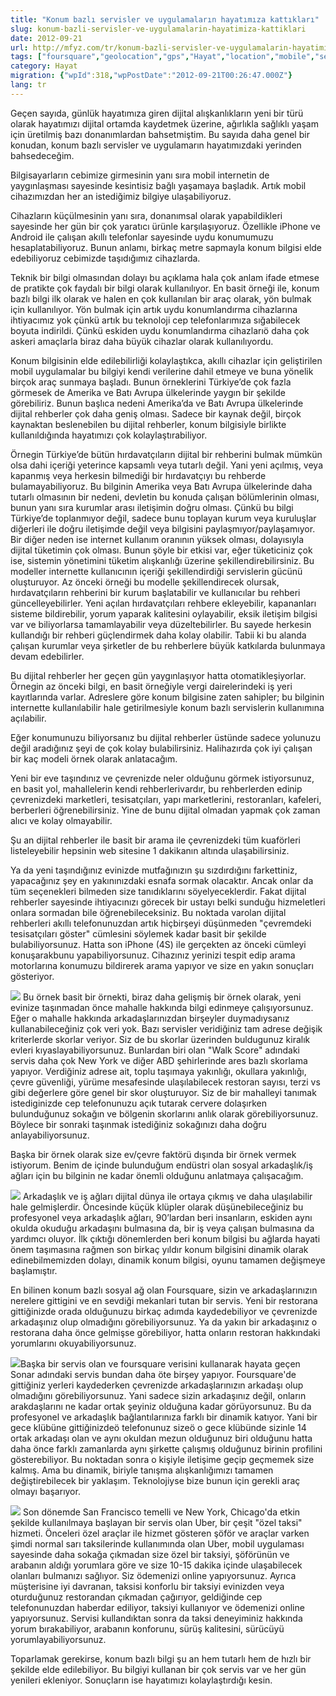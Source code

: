 ```yaml
---
title: "Konum bazlı servisler ve uygulamaların hayatımıza kattıkları"
slug: konum-bazli-servisler-ve-uygulamalarin-hayatimiza-kattiklari
date: 2012-09-21
url: http://mfyz.com/tr/konum-bazli-servisler-ve-uygulamalarin-hayatimiza-kattiklari/
tags: ["foursquare","geolocation","gps","Hayat","location","mobile","services","sonar","startups","uber","walkscore"]
category: Hayat
migration: {"wpId":318,"wpPostDate":"2012-09-21T00:26:47.000Z"}
lang: tr
---
```


Geçen sayıda, günlük hayatımıza giren dijital alışkanlıkların yeni bir türü olarak hayatımızı dijital ortamda kaydetmek üzerine, ağırlıkla sağlıklı yaşam için üretilmiş bazı donanımlardan bahsetmiştim. Bu sayıda daha genel bir konudan, konum bazlı servisler ve uygulamarın hayatımızdaki yerinden bahsedeceğim.

Bilgisayarların cebimize girmesinin yanı sıra mobil internetin de yaygınlaşması sayesinde kesintisiz bağlı yaşamaya başladık. Artık mobil cihazımızdan her an istediğimiz bilgiye ulaşabiliyoruz.

Cihazların küçülmesinin yanı sıra, donanımsal olarak yapabildikleri sayesinde her gün bir çok yaratıcı ürünle karşılaşıyoruz. Özellikle iPhone ve Android ile çalışan akıllı telefonlar sayesinde uydu konumumuzu hesaplatabiliyoruz. Bunun anlamı, birkaç metre sapmayla konum bilgisi elde edebiliyoruz cebimizde taşıdığımız cihazlarda.

Teknik bir bilgi olmasından dolayı bu açıklama hala çok anlam ifade etmese de pratikte çok faydalı bir bilgi olarak kullanılıyor. En basit örneği ile, konum bazlı bilgi ilk olarak ve halen en çok kullanılan bir araç olarak, yön bulmak için kullanılıyor. Yön bulmak için artık uydu konumlandırma cihazlarına ihtiyacımız yok çünkü artık bu teknoloji cep telefonlarımıza sığabilecek boyuta indirildi. Çünkü eskiden uydu konumlandırma cihazlarıö daha çok askeri amaçlarla biraz daha büyük cihazlar olarak kullanılıyordu.

Konum bilgisinin elde edilebilirliği kolaylaştıkca, akıllı cihazlar için geliştirilen mobil uygulamalar bu bilgiyi kendi verilerine dahil etmeye ve buna yönelik birçok araç sunmaya başladı. Bunun örneklerini Türkiye’de çok fazla görmesek de Amerika ve Batı Avrupa ülkelerinde yaygın bir şekilde görebiliriz. Bunun başlıca nedeni Amerika’da ve Batı Avrupa ülkelerinde dijital rehberler çok daha geniş olması. Sadece bir kaynak değil, birçok kaynaktan beslenebilen bu dijital rehberler, konum bilgisiyle birlikte kullanıldığında hayatımızı çok kolaylaştırabiliyor.

Örnegin Türkiye’de bütün hırdavatçıların dijital bir rehberini bulmak mümkün olsa dahi içeriği yeterince kapsamlı veya tutarlı değil. Yani yeni açılmış, veya kapanmış veya herkesin bilmediği bir hırdavatçıyı bu rehberde bulamayabiliyoruz. Bu bilginin Amerika veya Batı Avrupa ülkelerinde daha tutarlı olmasının bir nedeni, devletin bu konuda çalışan bölümlerinin olması, bunun yanı sıra kurumlar arası iletişimin doğru olması. Çünkü bu bilgi Türkiye’de toplanmıyor değil, sadece bunu toplayan kurum veya kuruluşlar diğerleri ile doğru iletişimde değil veya bilgisini paylaşmıyor/paylaşamıyor. Bir diğer neden ise internet kullanım oranının yüksek olması, dolayısıyla dijital tüketimin çok olması. Bunun şöyle bir etkisi var, eğer tüketiciniz çok ise, sistemin yönetimini tüketim alışkanlığı üzerine şekillendirebilirsiniz. Bu modeller internette kullanıcının içeriği şekillendirdiği servislerin gücünü oluşturuyor. Az önceki örneği bu modelle şekillendirecek olursak, hırdavatçıların rehberini bir kurum başlatabilir ve kullanıcılar bu rehberi güncelleyebilirler. Yeni açılan hırdavatçıları rehbere ekleyebilir, kapananları sisteme bildirebilir, yorum yaparak kalitesini oylayabilir, eksik iletişim bilgisi var ve biliyorlarsa tamamlayabilir veya düzeltebilirler. Bu sayede herkesin kullandığı bir rehberi güçlendirmek daha kolay olabilir. Tabii ki bu alanda çalışan kurumlar veya şirketler de bu rehberlere büyük katkılarda bulunmaya devam edebilirler.

Bu dijital rehberler her geçen gün yaygınlaşıyor hatta otomatikleşiyorlar. Örnegin az önceki bilgi, en basit örneğiyle vergi dairelerindeki iş yeri kayıtlarında varlar. Adreslere göre konum bilgisine zaten sahipler; bu bilginin internette kullanılabilir hale getirilmesiyle konum bazlı servislerin kullanımına açılabilir.

Eğer konumunuzu biliyorsanız bu dijital rehberler üstünde sadece yolunuzu değil aradığınız şeyi de çok kolay bulabilirsiniz. Halihazırda çok iyi çalışan bir kaç modeli örnek olarak anlatacağım.

Yeni bir eve taşındınız ve çevrenizde neler olduğunu görmek istiyorsunuz, en basit yol, mahallelerin kendi rehberlerivardır, bu rehberlerden edinip çevrenizdeki marketleri, tesisatçıları, yapı marketlerini, restoranları, kafeleri, berberleri öğrenebilirsiniz. Yine de bunu dijital olmadan yapmak çok zaman alıcı ve kolay olmayabilir.

Şu an dijital rehberler ile basit bir arama ile çevrenizdeki tüm kuaförleri listeleyebilir hepsinin web sitesine 1 dakikanın altında ulaşabilirsiniz.

Ya da yeni taşındığınız evinizde mutfağınızın şu sızdırdığını farkettiniz, yapacağınız şey en yakınınızdaki esnafa sormak olacaktır. Ancak onlar da tüm seçenekleri bilmeden size tanıdıklarını söyelyeceklerdir. Fakat dijital rehberler sayesinde ihtiyacınızı görecek bir ustayı belki sunduğu hizmeletleri onlara sormadan bile öğrenebileceksiniz. Bu noktada varolan dijital rehberleri akıllı telefonunuzdan artık hiçbirşeyi düşünmeden "çevremdeki tesisatçıları göster" cümlesini söylemek kadar basit bir şekilde bulabiliyorsunuz. Hatta son iPhone (4S) ile gerçekten az önceki cümleyi konuşarakbunu yapabiliyorsunuz. Cihazınız yerinizi tespit edip arama motorlarına konumuzu bildirerek arama yapıyor ve size en yakın sonuçları gösteriyor.

![](/images/archive/tr/2012/09/walk-score.gif) Bu örnek basit bir örnekti, biraz daha gelişmiş bir örnek olarak, yeni evinize taşınmadan önce mahalle hakkında bilgi edinmeye çalışıyorsunuz. Eğer o mahalle hakkında arkadaşlarınızdan birşeyler duymadıysanız kullanabileceğiniz çok veri yok. Bazı servisler veridiğiniz tam adrese değişik kriterlerde skorlar veriyor. Siz de bu skorlar üzerinden buldugunuz kiralık evleri kıyaslayabiliyorsunuz. Bunlardan biri olan "Walk Score" adındaki servis daha çok New York ve diğer ABD şehirlerinde ares bazlı skorlama yapıyor. Verdiğiniz adrese ait, toplu taşımaya yakınlığı, okullara yakınlığı, çevre güvenliği, yürüme mesafesinde ulaşılabilecek restoran sayısı, terzi vs gibi değerlere göre genel bir skor oluşturuyor. Siz de bir mahalleyi tanımak istediginizde cep telefonunuzu açık tutarak cervere dolaşırken bulunduğunuz sokağın ve bölgenin skorlarını anlık olarak görebiliyorsunuz. Böylece bir sonraki taşınmak istediğiniz sokağınızı daha doğru anlayabiliyorsunuz.

Başka bir örnek olarak size ev/çevre faktörü dışında bir örnek vermek istiyorum. Benim de içinde bulunduğum endüstri olan sosyal arkadaşlık/iş ağları için bu bilginin ne kadar önemli olduğunu anlatmaya çalışacağım.

![](/images/archive/tr/2012/09/4sq-sticker.gif) Arkadaşlık ve iş ağları dijital dünya ile ortaya çıkmış ve daha ulaşılabilir hale gelmişlerdir. Öncesinde küçük klüpler olarak düşünebileceğiniz bu profesyonel veya arkadaşlık ağları, 90’lardan beri insanların, eskiden aynı okulda okuduğu arkadaşını bulmasına da, bir iş veya çalışan bulmasına da yardımcı oluyor. İlk çıktığı dönemlerden beri konum bilgisi bu ağlarda hayati önem taşımasına rağmen son birkaç yıldır konum bilgisini dinamik olarak edinebilmemizden dolayı, dinamik konum bilgisi, oyunu tamamen değişmeye başlamıştır.

En bilinen konum bazlı sosyal ağ olan Foursquare, sizin ve arkadaşlarınızın nerelere gittigini ve en sevdiği mekanlari tutan bir servis. Yeni bir restorana gittiğinizde orada olduğunuzu birkaç adımda kaydedebiliyor ve çevrenizde arkadaşınız olup olmadığını görebiliyorsunuz. Ya da yakın bir arkadaşınız o restorana daha önce gelmişse görebiliyor, hatta onların restoran hakkındaki yorumlarını okuyabiliyorsunuz.

![](/images/archive/tr/2012/09/sonar.gif)Başka bir servis olan ve foursquare verisini kullanarak hayata geçen Sonar adındaki servis bundan daha öte birşey yapıyor. Foursquare'de gittiğiniz yerleri kaydederken çevrenizde arkadaşlarınızın arkadaşı olup olmadığını görebiliyorsunuz. Yani sadece sizin arkadaşınız değil, onların arakdaşlarını ne kadar ortak şeyiniz olduğuna kadar görüyorsunuz. Bu da profesyonel ve arkadaşlık bağlantılarınıza farklı bir dinamik katıyor. Yani bir gece klübüne gittiğinizdeö telefonunuz sizeö o gece klübünde sizinle 14 ortak arkadaşı olan ve aynı okuldan mezun olduğunuz biri olduğunu hatta daha önce farklı zamanlarda aynı şirkette çalışmış olduğunuz birinin profilini gösterebiliyor. Bu noktadan sonra o kişiyle iletişime geçip geçmemek size kalmış. Ama bu dinamik, biriyle tanışma alışkanlığımızı tamamen değiştirebilecek bir yaklaşım. Teknolojiyse bize bunun için gerekli araç olmayı başarıyor.

![](/images/archive/tr/2012/09/uber.gif) Son dönemde San Francisco temelli ve New York, Chicago'da etkin şekilde kullanılmaya başlayan bir servis olan Uber, bir çeşit "özel taksi" hizmeti. Önceleri özel araçlar ile hizmet gösteren şöför ve araçlar varken şimdi normal sarı taksilerinde kullanımında olan Uber, mobil uygulaması sayesinde daha sokağa çıkmadan size özel bir taksiyi, şöförünün ve arabanın aldığı yorumlara göre ve size 10-15 dakika içinde ulaşabilecek olanları bulmanızı sağlıyor. Siz ödemenizi online yapıyorsunuz. Ayrıca müşterisine iyi davranan, taksisi konforlu bir taksiyi evinizden veya oturduğunuz restorandan çıkmadan çağırıyor, geldiğinde cep telefonunuzdan haberdar ediliyor, taksiyi kullanıyor ve ödemenizi online yapıyorsunuz. Servisi kullandıktan sonra da taksi deneyiminiz hakkında yorum bırakabiliyor, arabanın konforunu, sürüş kalitesini, sürücüyü yorumlayabiliyorsunuz.

Toparlamak gerekirse, konum bazlı bilgi şu an hem tutarlı hem de hızlı bir şekilde elde edilebiliyor. Bu bilgiyi kullanan bir çok servis var ve her gün yenileri ekleniyor. Sonuçların ise hayatımızı kolaylaştırdığı kesin.